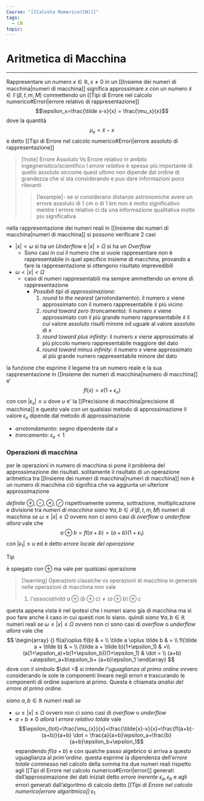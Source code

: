 ```yaml
---
Course: "[[Calcolo Numerico(CN)]]"
tags:
  - CN
topic:
---
```


# Aritmetica di Macchina
---
Rappresentare un numero  $x \in \mathbb{R} ,x   \not =0$  in un [[Insieme dei numeri di macchina|numeri di macchina]] significa approssimare $x$ con un numero $\tilde{x} \in \mathbb{F}(\beta,t,m,M)$ commettendo un [[Tipi di Errore nel calcolo numerico#Errori|errore relativo di rappresentazione]]$$\epsilon_x=\frac{\tilde x-x}{x} = \frac{\mu_x}{x}$$dove la quantità $$\mu_x = \tilde x -x$$ è detto [[Tipi di Errore nel calcolo numerico#Errori|errore assoluto di rappresentazione]]

>[!note] Errore Assoluto Vs Errore relativo
>in ambito ingegneristico/scientifico l _errore relativo_ è spesso più importante di quello assoluto siccome quest ultimo non dipende dal ordine di grandezza che si sta considerando e puo dare informazioni poco rilevanti
>> [!example]- 
>> se si considerano distanze astronomiche avere un errore assoluto di 1 cm o di 1 km non è molto significativo mentre l errore relativo ci da una informazione qualitativa molto piu significativa

nella rappresentazione dei numeri reali in [[Insieme dei numeri di macchina|numeri di macchina]] si possono verificare 2 casi
- $|x|< \omega$ si ha un _Underflow_ e $|x|>\Omega$ si ha un _Overflow_ 
	- Sono casi in cui il numero che si vuole rappresentare non è rappresentabile in quel specifico insieme di macchina, provando a fare la rappresentazione si ottengono risultato imprevedibili
- $\omega < |x| < \Omega$
	- caso di numeri rappresentabili ma sempre ammettendo un errore di rappresentazione 
		- _Possibili tipi di approssimazione_:
			1. _round to the nearest_ (arrotondamento): il numero $x$ viene approssimato con il numero rappresentabile $\tilde x$ più vicino
			2. _round toward zero_ (troncamento): il numero $x$ viene approssimato con il più grande numero rappresentabile $\tilde x$ il cui valore assoluto risulti minore od uguale al valore assoluto di $x$
			3. _round toward plus infinity_: il numero $x$ viene approssimato al più piccolo numero rappresentabile maggiore del dato
			4. _round toward minus infinity_: il numero $x$ viene approssimato al più grande numero rappresentabile minore del dato


la funzione che esprime il legame tra un numero reale e la sua rappresentazione in [[Insieme dei numeri di macchina|numero di macchina]] e'  $$fl(x)=x(1+\epsilon_x)$$con con $|\epsilon_x| \leq u$ dove $u$ e' la [[Precisione di macchina|precisione di macchina]] e questo vale con un qualsiasi metodo di approssimazione
il valore $\epsilon_x$ dipende dal metodo di approssimazione  
- _arrotondamento_: segno dipendente dal $x$
- _troncamento_: $\epsilon_x < 1$


### Operazioni di macchina
per le operazioni in numero di macchina si pone il problema del approssimazione dei risultati. solitamente il risultato di un operazione aritmetica tra [[Insieme dei numeri di macchina|numeri di macchina]] non è un numero di macchina ciò significa che va aggiunta un ulteriore approssimazione  

_definite_ $\oplus,\ominus,\otimes,\oslash$ rispettivamente somma, sottrazione, moltiplicazione e divisione tra _numeri di macchina_ 
_siano_ $\forall a,b \in \mathscr{F}(\beta,t,m,M)$ numeri di macchina
_se_  $\omega \leq |x|\leq \Omega$ ovvero non ci sono casi di _overflow_ o _underflow_  
_allora_ vale che 
$$a \oplus b  =  fl(a+b)  =   (a+b)(1+\epsilon_1) $$
con $|\epsilon_1| \leq u$ ed è detto _errore locale del operazione_

> [!tip]
> è spiegato con $\oplus$ ma vale per qualsiasi operazione

> [!warning] Operazioni classiche vs operazioni di macchina
> in generale nelle operazioni di macchina non vale
> 1. l'_associatività_ $a \oplus(b\oplus c) \not = (a \oplus b)\oplus c$

questa appena vista è nel ipotesi che i numeri siano gia di macchina ma si puo fare anche il caso in cui questi non lo siano. quindi
_siano_ $\forall a,b \in \mathbb{R}$ numeri reali
_se_  $\omega \leq |x|\leq \Omega$ ovvero non ci sono casi di _overflow_ o _underflow_  
_allora_ vale che 
$$
\begin{array} {}
fl(a)\oplus fl(b)  & = \\
\tilde a \oplus \tilde b & = \\
fl(\tilde a + \tilde b)  & = \\
(\tilde a + \tilde b)(1+\epsilon_1) & =\\
(a(1+\epsilon_a)+b(1+\epsilon_b))(1+\epsilon_1) & \dot = \\ (a+b) +a\epsilon_a+b\epsilon_b+ (a+b)\epsilon_1
\end{array}
$$
dove con il simbolo $\dot =$ si intende _l'uguaglianza  al primo ordine_  ovvero considerando le sole le componenti lineare negli errori e trascurando le componenti di ordine superiore al primo. Questa è chiamata _analisi del errore al primo ordine_. 

_siano_ $a,b \in \mathbb{R}$ numeri reali
_se_  
- $\omega \leq |x|\leq \Omega$ ovvero non ci sono casi di _overflow_ o _underflow_  
- $a+b \not = 0$
_allora_ l _errore relativo totale_ vale 
$$\epsilon_{tot}=\frac{\mu_{x}}{x}=\frac{\tilde{x}-x}{x}=\frac{fl(a+b)-(a+b)}{a+b} \dot = \frac{a}{a+b}\epsilon_a+\frac{b}{a+b}\epsilon_b+\epsilon_1$$
espandendo $fl(a+b)$ e con qualche passo algebrico si arriva a questo uguaglianza al _prim'ordine_. questa esprime la dipendenza dell’_errore totale_ commesso nel calcolo della somma tra due numeri reali rispetto agli [[Tipi di Errore nel calcolo numerico#Errori|errori]] generati dall’approssimazione dei dati iniziali detto _errore inerente_  $\epsilon_{a},\epsilon_{b}$ e agli errori generati dall’algoritmo di calcolo detto _[[Tipi di Errore nel calcolo numerico|errore algoritmico]]_ $\epsilon_{1}$



